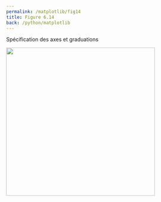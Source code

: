 ```yaml
---
permalink: /matplotlib/fig14
title: Figure 6.14
back: /python/matplotlib
---
```


Spécification des axes et graduations

<img src="/python/_static/matplotlib/fig14.png" width="400px"/>

<script src="https://emgithub.com/embed.js?target=https%3A%2F%2Fgithub.com%2Fxoolive%2Fpython%2Fblob%2Fmaster%2F02-ecosysteme%2F06-matplotlib%2Ffig14.py&style=github-gist&showLineNumbers=on"></script>
